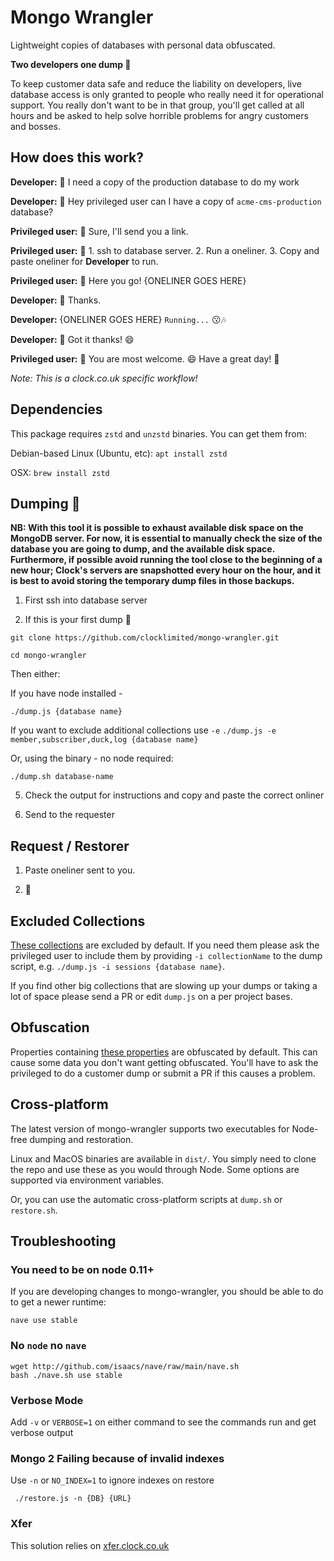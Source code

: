 # Mongo Wrangler

Lightweight copies of databases with personal data obfuscated.

**Two developers one dump 💩**

To keep customer data safe and reduce the liability on developers, live database access is only granted to people who really need it for operational support. You really don't want to be in that group, you'll get called at all hours and be asked to help solve horrible problems for angry customers and bosses.

## How does this work?

**Developer:** 🤔 I need a copy of the production database to do my work

**Developer:** 💬 Hey privileged user can I have a copy of `acme-cms-production` database?

**Privileged user:** 💬 Sure, I'll send you a link.

**Privileged user:** 🙂 1. ssh to database server. 2. Run a oneliner. 3. Copy and paste oneliner for **Developer** to run.

**Privileged user:** 💬 Here you go! {ONELINER GOES HERE}

**Developer:** 💬 Thanks.

**Developer:** {ONELINER GOES HERE} `Running...` 😗🎶

**Developer:** 💬 Got it thanks! 😄

**Privileged user:** 💬 You are most welcome. 😄 Have a great day! 🎈

_Note: This is a clock.co.uk specific workflow!_

## Dependencies

This package requires `zstd` and `unzstd` binaries. You can get them from:

Debian-based Linux (Ubuntu, etc):
`apt install zstd`

OSX:
`brew install zstd`

## Dumping 💩

**NB: With this tool it is possible to exhaust available disk space on the MongoDB server. For now, it is essential to manually check the size of the database you are going to dump, and the available disk space. Furthermore, if possible avoid running the tool close to the beginning of a new hour; Clock's servers are snapshotted every hour on the hour, and it is best to avoid storing the temporary dump files in those backups.**

1. First ssh into database server

2. If this is your first dump 💩

`git clone https://github.com/clocklimited/mongo-wrangler.git`

`cd mongo-wrangler`

Then either:

If you have node installed -

`./dump.js {database name}`

If you want to exclude additional collections use `-e` `./dump.js -e member,subscriber,duck,log {database name}`

Or, using the binary - no node required:

```
./dump.sh database-name
```

5. Check the output for instructions and copy and paste the correct onliner

6. Send to the requester

## Request / Restorer

1. Paste oneliner sent to you.

2. 🎉

## Excluded Collections

[These collections](dump.js#L21-L27) are excluded by default. If you need them please ask the privileged user to include them by providing `-i collectionName` to the dump script, e.g. `./dump.js -i sessions {database name}`.

If you find other big collections that are slowing up your dumps or taking a lot of space please send a PR or edit `dump.js` on a per project bases.

## Obfuscation

Properties containing [these properties](obfuscate.js#L1) are obfuscated by default. This can cause some data you don't want getting obfuscated. You'll have to ask the privileged to do a customer dump or submit a PR if this causes a problem.

## Cross-platform

The latest version of mongo-wrangler supports two executables for Node-free dumping and restoration.

Linux and MacOS binaries are available in `dist/`. You simply need to clone the repo and use these as you would through Node. Some options are supported via environment variables.

Or, you can use the automatic cross-platform scripts at `dump.sh` or `restore.sh`.

## Troubleshooting

### You need to be on node 0.11+

If you are developing changes to mongo-wrangler, you should be able to do to get a newer runtime:

`nave use stable`

### No `node` no `nave`

```
wget http://github.com/isaacs/nave/raw/main/nave.sh
bash ./nave.sh use stable
```

### Verbose Mode

Add `-v` or `VERBOSE=1` on either command to see the commands run and get verbose output

### Mongo 2 Failing because of invalid indexes

Use `-n` or `NO_INDEX=1` to ignore indexes on restore

` ./restore.js -n {DB} {URL}`

### Xfer

This solution relies on [xfer.clock.co.uk](https://xfer.clock.co.uk)
